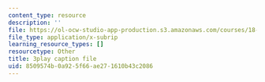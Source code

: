 ```yaml
---
content_type: resource
description: ''
file: https://ol-ocw-studio-app-production.s3.amazonaws.com/courses/18-01sc-single-variable-calculus-fall-2010/8509574b0a925f66ae271610b43c2086_ryLdyDrBfvI.vtt
file_type: application/x-subrip
learning_resource_types: []
resourcetype: Other
title: 3play caption file
uid: 8509574b-0a92-5f66-ae27-1610b43c2086
---
```

